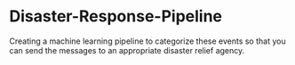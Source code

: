# Disaster-Response-Pipeline
Creating a machine learning pipeline to categorize these events so that you can send the messages to an appropriate disaster relief agency.
